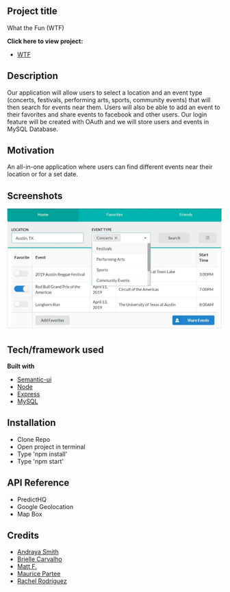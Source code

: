 ## Project title
What the Fun (WTF)

<b>Click here to view project:</b>
- [WTF](https://andrayayay.github.io/project2/)


## Description 
Our application will allow users to select a location and an event type (concerts, festivals, performing arts, sports, community events) that will then search for events near them. Users will also be able to add an event to their favorites and share events to facebook and other users. Our login feature will be created with OAuth and we will store users and events in MySQL Database.

## Motivation
An all-in-one application where users can find different events near their location or for a set date.

<!-- ## Build status
Build status of continus integration i.e. travis, appveyor etc. Ex. - 

[![Build Status](https://travis-ci.org/akashnimare/foco.svg?branch=master)](https://travis-ci.org/akashnimare/foco)
[![Windows Build Status](https://ci.appveyor.com/api/projects/status/github/akashnimare/foco?branch=master&svg=true)](https://ci.appveyor.com/project/akashnimare/foco/branch/master) -->

<!-- ## Code style
If you're using any code style like xo, standard etc. That will help others while contributing to your project. Ex. -

[![js-standard-style](https://img.shields.io/badge/code%20style-standard-brightgreen.svg?style=flat)](https://github.com/feross/standard) -->
 
## Screenshots
![](img/Project2UI.png?raw=true)

## Tech/framework used
<b>Built with</b>
- [Semantic-ui](https://semantic-ui.com/)
- [Node](https://nodejs.org/en/)
- [Express](https://expressjs.com/)
- [MySQL](https://www.mysql.com/)


<!-- ## Features
What makes your project stand out? -->

<!-- ## Code Example
Show what the library does as concisely as possible, developers should be able to figure out **how** your project solves their problem by looking at the code example. Make sure the API you are showing off is obvious, and that your code is short and concise. -->

## Installation
- Clone Repo
- Open project in terminal
- Type 'npm install'
- Type 'npm start'

## API Reference
- PredictHQ
- Google Geolocation
- Map Box

<!-- ## Tests
Describe and show how to run the tests with code examples. -->

<!-- ## How to use?
If people like your project they’ll want to learn how they can use it. To do so include step by step guide to use your project. -->

## Credits
- [Andraya Smith](https://github.com/andrayayay)
- [Brielle Carvalho](https://github.com/BrielleCarvalho)
- [Matt F.](https://github.com/zomg830)
- [Maurice Partee](https://github.com/Mpartee123)
- [Rachel Rodriguez](https://github.com/Rachelrodz33)

<!-- ## License
A short snippet describing the license (MIT, Apache etc)

MIT © [Yourname]() -->

